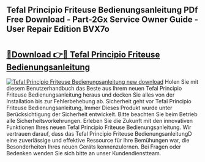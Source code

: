 ## Tefal Principio Friteuse Bedienungsanleitung PDf Free Download - Part-2Gx Service Owner Guide - User Repair Edition BVX7o

# <h2><a href="http://df2e0k6.blite.top/?on=Tefal+Principio+Friteuse+Bedienungsanleitung">🔗Download 👉🔴 Tefal Principio Friteuse Bedienungsanleitung</a></h2>

[![Tefal Principio Friteuse Bedienungsanleitung new download](https://i.imgur.com/lujVjoI.png)](http://df2e0k6.blite.top/?on=Tefal+Principio+Friteuse+Bedienungsanleitung)
Holen Sie mit diesem Benutzerhandbuch das Beste aus Ihrem neuen Tefal Principio Friteuse Bedienungsanleitung heraus und decken Sie alles von der Installation bis zur Fehlerbehebung ab. Sicherheit geht vor Tefal Principio Friteuse Bedienungsanleitung, Immer Dieses Produkt wurde unter Berücksichtigung der Sicherheit entwickelt. Bitte beachten Sie beim Betrieb alle Sicherheitsvorkehrungen. Erleben Sie die Zukunft mit den innovativen Funktionen Ihres neuen Tefal Principio Friteuse Bedienungsanleitung. Wir vertrauen darauf, dass das Tefal Principio Friteuse BedienungsanleitungD eine zuverlässige und effektive Ressource für Ihre Bemühungen war, die Besonderheiten Ihres neuen Geräts kennenzulernen. Bei Fragen oder Bedenken wenden Sie sich bitte an unser Kundendienstteam.
